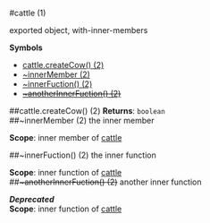 <a name="module_cattle"></a>
#cattle (1)

exported object, with-inner-members

  
**Symbols**  
  * [cattle.createCow() (2)](#module_cattle.createCow)
  * [\~innerMember (2)](#module_cattle.innerMember)
  * [\~innerFuction() (2)](#module_cattle.innerFuction)
  * [~~\~anotherInnerFuction() (2)~~](#module_cattle.anotherInnerFuction)

<a name="module_cattle.createCow"></a>
##cattle.createCow() (2)
**Returns**: `boolean`  
<a name="module_cattle.innerMember"></a>
##\~innerMember (2)
the inner member

**Scope**: inner member of [cattle](#module_cattle)  
  
<a name="module_cattle.innerFuction"></a>
##\~innerFuction() (2)
the inner function

**Scope**: inner function of [cattle](#module_cattle)  
<a name="module_cattle.anotherInnerFuction"></a>
##~~\~anotherInnerFuction() (2)~~
another inner function

***Deprecated***  
**Scope**: inner function of [cattle](#module_cattle)  
